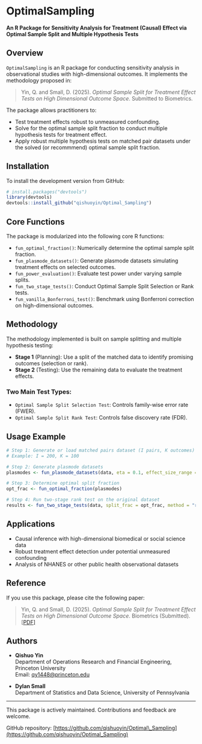 # OptimalSampling

**An R Package for Sensitivity Analysis for Treatment (Causal) Effect via Optimal Sample Split and Multiple Hypothesis Tests**

## Overview

`OptimalSampling` is an R package for conducting sensitivity analysis in observational studies with high-dimensional outcomes. It implements the methodology proposed in:

> Yin, Q. and Small, D. (2025). *Optimal Sample Split for Treatment Effect Tests on High Dimensional Outcome Space*. Submitted to Biometrics.

The package allows practitioners to:

- Test treatment effects robust to unmeasured confounding.
- Solve for the optimal sample split fraction to conduct multiple hypothesis tests for treatment effect.
- Apply robust multiple hypothesis tests on matched pair datasets under the solved (or recommmend) optimal sample split fraction. 

## Installation

To install the development version from GitHub:

```R
# install.packages("devtools")
library(devtools)
devtools::install_github("qishuoyin/Optimal_Sampling")
```

## Core Functions

The package is modularized into the following core R functions:

- `fun_optimal_fraction()`: Numerically determine the optimal sample split fraction.
- `fun_plasmode_datasets()`: Generate plasmode datasets simulating treatment effects on selected outcomes.
- `fun_power_evaluation()`: Evaluate test power under varying sample splits.
- `fun_two_stage_tests()`: Conduct Optimal Sample Split Selection or Rank tests.
- `fun_vanilla_Bonferroni_test()`: Benchmark using Bonferroni correction on high-dimensional outcomes.

## Methodology

The methodology implemented is built on sample splitting and multiple hypothesis testing:

- **Stage 1** (Planning): Use a split of the matched data to identify promising outcomes (selection or rank).
- **Stage 2** (Testing): Use the remaining data to evaluate the treatment effects.

### Two Main Test Types:

- `Optimal Sample Split Selection Test`: Controls family-wise error rate (FWER).
- `Optimal Sample Split Rank Test`: Controls false discovery rate (FDR).

## Usage Example

```R
# Step 1: Generate or load matched pairs dataset (I pairs, K outcomes)
# Example: I = 200, K = 100

# Step 2: Generate plasmode datasets
plasmodes <- fun_plasmode_datasets(data, eta = 0.1, effect_size_range = c(0.05, 0.2))

# Step 3: Determine optimal split fraction
opt_frac <- fun_optimal_fraction(plasmodes)

# Step 4: Run two-stage rank test on the original dataset
results <- fun_two_stage_tests(data, split_frac = opt_frac, method = "rank")
```

## Applications

- Causal inference with high-dimensional biomedical or social science data
- Robust treatment effect detection under potential unmeasured confounding
- Analysis of NHANES or other public health observational datasets

## Reference

If you use this package, please cite the following paper:

> Yin, Q. and Small, D. (2025). *Optimal Sample Split for Treatment Effect Tests on High Dimensional Outcome Space*. Biometrics (Submitted). [[PDF\]](link-to-paper)

## Authors

- **Qishuo Yin**\
  Department of Operations Research and Financial Engineering, Princeton University\
  Email: [qy1448@princeton.edu](mailto\:qy1448@princeton.edu)

- **Dylan Small**\
  Department of Statistics and Data Science, University of Pennsylvania

---

This package is actively maintained. Contributions and feedback are welcome.

GitHub repository: [https://github.com/qishuoyin/Optimal\_Sampling](https://github.com/qishuoyin/Optimal_Sampling)

